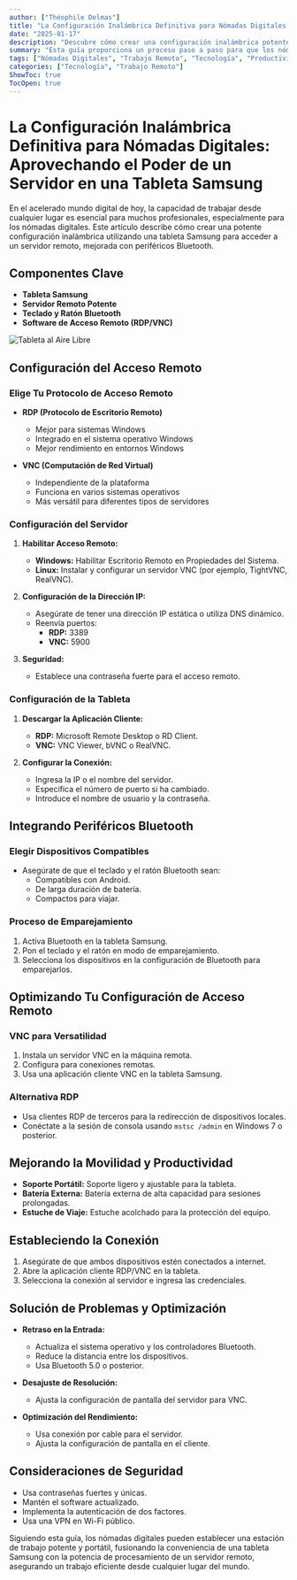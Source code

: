 ```yaml
---
author: ["Théophile Delmas"]
title: "La Configuración Inalámbrica Definitiva para Nómadas Digitales: Aprovechando el Poder de un Servidor en una Tableta Samsung"
date: "2025-01-17"
description: "Descubre cómo crear una configuración inalámbrica potente y portátil utilizando una tableta Samsung y un servidor remoto, perfecta para nómadas digitales."
summary: "Esta guía proporciona un proceso paso a paso para que los nómadas digitales configuren una estación de trabajo inalámbrica utilizando una tableta Samsung, un servidor remoto y periféricos Bluetooth, asegurando productividad en movimiento."
tags: ["Nómadas Digitales", "Trabajo Remoto", "Tecnología", "Productividad"]
categories: ["Tecnología", "Trabajo Remoto"]
ShowToc: true
TocOpen: true
---
```


# La Configuración Inalámbrica Definitiva para Nómadas Digitales: Aprovechando el Poder de un Servidor en una Tableta Samsung

En el acelerado mundo digital de hoy, la capacidad de trabajar desde cualquier lugar es esencial para muchos profesionales, especialmente para los nómadas digitales. Este artículo describe cómo crear una potente configuración inalámbrica utilizando una tableta Samsung para acceder a un servidor remoto, mejorada con periféricos Bluetooth.

## Componentes Clave

- **Tableta Samsung**
- **Servidor Remoto Potente**
- **Teclado y Ratón Bluetooth**
- **Software de Acceso Remoto (RDP/VNC)**

![Tableta al Aire Libre](https://notes.theophile.world/assets/images/remote_setup.png)

## Configuración del Acceso Remoto

### Elige Tu Protocolo de Acceso Remoto

- **RDP (Protocolo de Escritorio Remoto)**
  - Mejor para sistemas Windows
  - Integrado en el sistema operativo Windows
  - Mejor rendimiento en entornos Windows

- **VNC (Computación de Red Virtual)**
  - Independiente de la plataforma
  - Funciona en varios sistemas operativos
  - Más versátil para diferentes tipos de servidores

### Configuración del Servidor

1. **Habilitar Acceso Remoto:**
   - **Windows:** Habilitar Escritorio Remoto en Propiedades del Sistema.
   - **Linux:** Instalar y configurar un servidor VNC (por ejemplo, TightVNC, RealVNC).

2. **Configuración de la Dirección IP:**
   - Asegúrate de tener una dirección IP estática o utiliza DNS dinámico.
   - Reenvía puertos:
     - **RDP:** 3389
     - **VNC:** 5900

3. **Seguridad:**
   - Establece una contraseña fuerte para el acceso remoto.

### Configuración de la Tableta

1. **Descargar la Aplicación Cliente:**
   - **RDP:** Microsoft Remote Desktop o RD Client.
   - **VNC:** VNC Viewer, bVNC o RealVNC.

2. **Configurar la Conexión:**
   - Ingresa la IP o el nombre del servidor.
   - Especifica el número de puerto si ha cambiado.
   - Introduce el nombre de usuario y la contraseña.

## Integrando Periféricos Bluetooth

### Elegir Dispositivos Compatibles

- Asegúrate de que el teclado y el ratón Bluetooth sean:
  - Compatibles con Android.
  - De larga duración de batería.
  - Compactos para viajar.

### Proceso de Emparejamiento

1. Activa Bluetooth en la tableta Samsung.
2. Pon el teclado y el ratón en modo de emparejamiento.
3. Selecciona los dispositivos en la configuración de Bluetooth para emparejarlos.

## Optimizando Tu Configuración de Acceso Remoto

### VNC para Versatilidad

1. Instala un servidor VNC en la máquina remota.
2. Configura para conexiones remotas.
3. Usa una aplicación cliente VNC en la tableta Samsung.

### Alternativa RDP

- Usa clientes RDP de terceros para la redirección de dispositivos locales.
- Conéctate a la sesión de consola usando `mstsc /admin` en Windows 7 o posterior.

## Mejorando la Movilidad y Productividad

- **Soporte Portátil:** Soporte ligero y ajustable para la tableta.
- **Batería Externa:** Batería externa de alta capacidad para sesiones prolongadas.
- **Estuche de Viaje:** Estuche acolchado para la protección del equipo.

## Estableciendo la Conexión

1. Asegúrate de que ambos dispositivos estén conectados a internet.
2. Abre la aplicación cliente RDP/VNC en la tableta.
3. Selecciona la conexión al servidor e ingresa las credenciales.

## Solución de Problemas y Optimización

- **Retraso en la Entrada:** 
  - Actualiza el sistema operativo y los controladores Bluetooth.
  - Reduce la distancia entre los dispositivos.
  - Usa Bluetooth 5.0 o posterior.

- **Desajuste de Resolución:** 
  - Ajusta la configuración de pantalla del servidor para VNC.

- **Optimización del Rendimiento:**
  - Usa conexión por cable para el servidor.
  - Ajusta la configuración de pantalla en el cliente.

## Consideraciones de Seguridad

- Usa contraseñas fuertes y únicas.
- Mantén el software actualizado.
- Implementa la autenticación de dos factores.
- Usa una VPN en Wi-Fi público.

Siguiendo esta guía, los nómadas digitales pueden establecer una estación de trabajo potente y portátil, fusionando la conveniencia de una tableta Samsung con la potencia de procesamiento de un servidor remoto, asegurando un trabajo eficiente desde cualquier lugar del mundo.